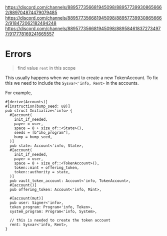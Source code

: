 https://discord.com/channels/889577356681945098/889577399308656662/889704874479079485
https://discord.com/channels/889577356681945098/889577399308656662/918472062182494248
https://discord.com/channels/889577356681945098/889584618372734977/917778169241665557

Errors
===

> find value `rent` in this scope

This usually happens when we want to create a new TokenAccount. To fix this we need to include the `Sysvar<'info, Rent>` in the accounts.

For example,

```
#[derive(Accounts)]
#[instruction(bump_seed: u8)]
pub struct Initialize<'info> {
  #[account(
    init_if_needed,
    payer = user,
    space = 8 + size_of::<State>(),
    seeds = [b"iho_program"],
    bump = bump_seed,
  )]
  pub state: Account<'info, State>,
  #[account(
    init_if_needed,
    payer = user,
    space = 8 + size_of::<TokenAccount>(),
    token::mint = offering_token,
    token::authority = state,
  )]
  pub vault_token_account: Account<'info, TokenAccount>,
  #[account()]
  pub offering_token: Account<'info, Mint>,
  
  #[account(mut)]
  pub user: Signer<'info>,
  token_program: Program<'info, Token>,
  system_program: Program<'info, System>,

  // this is needed to create the token account
  rent: Sysvar<'info, Rent>,
}
```
